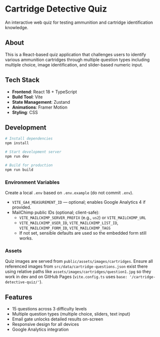 # Cartridge Detective Quiz

An interactive web quiz for testing ammunition and cartridge identification knowledge.

## About

This is a React-based quiz application that challenges users to identify various ammunition cartridges through multiple question types including multiple choice, image identification, and slider-based numeric input.

## Tech Stack

- **Frontend**: React 18 + TypeScript
- **Build Tool**: Vite
- **State Management**: Zustand
- **Animations**: Framer Motion
- **Styling**: CSS

## Development

```bash
# Install dependencies
npm install

# Start development server
npm run dev

# Build for production
npm run build
```

### Environment Variables

Create a local `.env` based on `.env.example` (do not commit `.env`).

- `VITE_GA4_MEASUREMENT_ID` — optional; enables Google Analytics 4 if provided.
- MailChimp public IDs (optional; client-safe):
  - `VITE_MAILCHIMP_SERVER_PREFIX` (e.g., `us2`) or `VITE_MAILCHIMP_URL`
  - `VITE_MAILCHIMP_USER_ID`, `VITE_MAILCHIMP_LIST_ID`, `VITE_MAILCHIMP_FORM_ID`, `VITE_MAILCHIMP_TAGS`
  - If not set, sensible defaults are used so the embedded form still works.

### Assets

Quiz images are served from `public/assets/images/cartridges`. Ensure all referenced images from `src/data/cartridge-questions.json` exist there using relative paths like `assets/images/cartridges/question1.jpg` so they work in dev and on GitHub Pages (`vite.config.ts` uses `base: '/cartridge-detective-quiz/'`).

## Features

- 15 questions across 3 difficulty levels
- Multiple question types (multiple choice, sliders, text input)
- Email gate unlocks detailed results on-screen
- Responsive design for all devices
- Google Analytics integration
